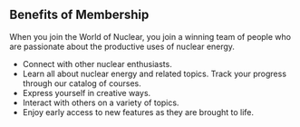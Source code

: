 ## Benefits of Membership

When you join the World of Nuclear, you join a winning team of people who are passionate about the productive uses of nuclear energy.

- Connect with other nuclear enthusiasts.
- Learn all about nuclear energy and related topics. Track your progress through our catalog of courses.
- Express yourself in creative ways.
- Interact with others on a variety of topics.
- Enjoy early access to new features as they are brought to life.
